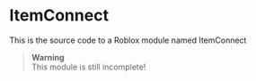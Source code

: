 # ItemConnect
This is the source code to a Roblox module named ItemConnect

> **Warning**<br>
> This module is still incomplete!
